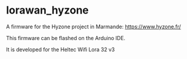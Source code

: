 # lorawan_hyzone
A firmware for the Hyzone project in Marmande:
https://www.hyzone.fr/

This firmware can be flashed on the Arduino IDE.

It is developed for the Heltec Wifi Lora 32 v3
